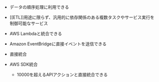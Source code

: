 - データの順序処理に利用できる
- [[ETL]]用途に限らず、汎用的に依存関係のある複数タスクやサービス実行を制御可能なサービス
- AWS Lambdaと統合できる
- Amazon EventBridgeに直接イベントを送信できる

- 直接統合
- AWS SDK統合
	- 10000を超えるAPIアクションと直接統合できる